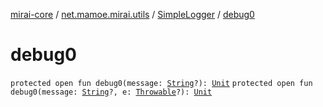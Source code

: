 [mirai-core](../../index.md) / [net.mamoe.mirai.utils](../index.md) / [SimpleLogger](index.md) / [debug0](./debug0.md)

# debug0

`protected open fun debug0(message: `[`String`](https://kotlinlang.org/api/latest/jvm/stdlib/kotlin/-string/index.html)`?): `[`Unit`](https://kotlinlang.org/api/latest/jvm/stdlib/kotlin/-unit/index.html)
`protected open fun debug0(message: `[`String`](https://kotlinlang.org/api/latest/jvm/stdlib/kotlin/-string/index.html)`?, e: `[`Throwable`](https://kotlinlang.org/api/latest/jvm/stdlib/kotlin/-throwable/index.html)`?): `[`Unit`](https://kotlinlang.org/api/latest/jvm/stdlib/kotlin/-unit/index.html)